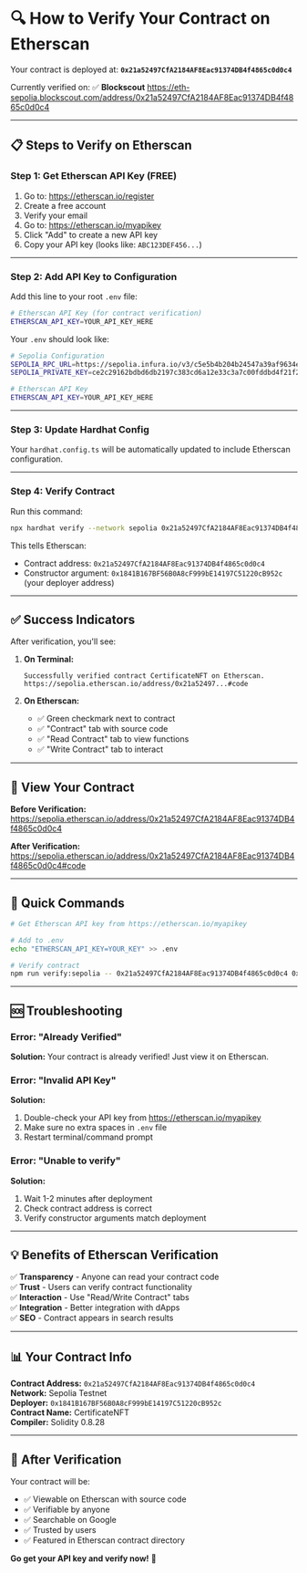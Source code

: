 # 🔍 How to Verify Your Contract on Etherscan

Your contract is deployed at: **`0x21a52497CfA2184AF8Eac91374DB4f4865c0d0c4`**

Currently verified on: ✅ **Blockscout**
https://eth-sepolia.blockscout.com/address/0x21a52497CfA2184AF8Eac91374DB4f4865c0d0c4

---

## 📋 Steps to Verify on Etherscan

### Step 1: Get Etherscan API Key (FREE)

1. Go to: https://etherscan.io/register
2. Create a free account
3. Verify your email
4. Go to: https://etherscan.io/myapikey
5. Click "Add" to create a new API key
6. Copy your API key (looks like: `ABC123DEF456...`)

---

### Step 2: Add API Key to Configuration

Add this line to your root `.env` file:

```bash
# Etherscan API Key (for contract verification)
ETHERSCAN_API_KEY=YOUR_API_KEY_HERE
```

Your `.env` should look like:
```bash
# Sepolia Configuration
SEPOLIA_RPC_URL=https://sepolia.infura.io/v3/c5e5b4b204b24547a39af9634e49e4f5
SEPOLIA_PRIVATE_KEY=ce2c29162bdbd6db2197c383cd6a12e33c3a7c00fddbd4f21f26dd5388627330

# Etherscan API Key
ETHERSCAN_API_KEY=YOUR_API_KEY_HERE
```

---

### Step 3: Update Hardhat Config

Your `hardhat.config.ts` will be automatically updated to include Etherscan configuration.

---

### Step 4: Verify Contract

Run this command:

```bash
npx hardhat verify --network sepolia 0x21a52497CfA2184AF8Eac91374DB4f4865c0d0c4 0x1841B167BF56B0A8cF999bE14197C51220cB952c
```

This tells Etherscan:
- Contract address: `0x21a52497CfA2184AF8Eac91374DB4f4865c0d0c4`
- Constructor argument: `0x1841B167BF56B0A8cF999bE14197C51220cB952c` (your deployer address)

---

## ✅ Success Indicators

After verification, you'll see:

1. **On Terminal:**
   ```
   Successfully verified contract CertificateNFT on Etherscan.
   https://sepolia.etherscan.io/address/0x21a52497...#code
   ```

2. **On Etherscan:**
   - ✅ Green checkmark next to contract
   - ✅ "Contract" tab with source code
   - ✅ "Read Contract" tab to view functions
   - ✅ "Write Contract" tab to interact

---

## 🔗 View Your Contract

**Before Verification:**
https://sepolia.etherscan.io/address/0x21a52497CfA2184AF8Eac91374DB4f4865c0d0c4

**After Verification:**
https://sepolia.etherscan.io/address/0x21a52497CfA2184AF8Eac91374DB4f4865c0d0c4#code

---

## 🎯 Quick Commands

```bash
# Get Etherscan API key from https://etherscan.io/myapikey

# Add to .env
echo "ETHERSCAN_API_KEY=YOUR_KEY" >> .env

# Verify contract
npm run verify:sepolia -- 0x21a52497CfA2184AF8Eac91374DB4f4865c0d0c4 0x1841B167BF56B0A8cF999bE14197C51220cB952c
```

---

## 🆘 Troubleshooting

### Error: "Already Verified"
**Solution:** Your contract is already verified! Just view it on Etherscan.

### Error: "Invalid API Key"
**Solution:** 
1. Double-check your API key from https://etherscan.io/myapikey
2. Make sure no extra spaces in `.env` file
3. Restart terminal/command prompt

### Error: "Unable to verify"
**Solution:**
1. Wait 1-2 minutes after deployment
2. Check contract address is correct
3. Verify constructor arguments match deployment

---

## 💡 Benefits of Etherscan Verification

✅ **Transparency** - Anyone can read your contract code  
✅ **Trust** - Users can verify contract functionality  
✅ **Interaction** - Use "Read/Write Contract" tabs  
✅ **Integration** - Better integration with dApps  
✅ **SEO** - Contract appears in search results  

---

## 📊 Your Contract Info

**Contract Address:** `0x21a52497CfA2184AF8Eac91374DB4f4865c0d0c4`  
**Network:** Sepolia Testnet  
**Deployer:** `0x1841B167BF56B0A8cF999bE14197C51220cB952c`  
**Contract Name:** CertificateNFT  
**Compiler:** Solidity 0.8.28  

---

## 🎉 After Verification

Your contract will be:
- ✅ Viewable on Etherscan with source code
- ✅ Verifiable by anyone
- ✅ Searchable on Google
- ✅ Trusted by users
- ✅ Featured in Etherscan contract directory

**Go get your API key and verify now!** 🚀
